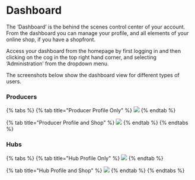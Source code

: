 # Dashboard

The ‘Dashboard’ is the behind the scenes control center of your account. From the dashboard you can manage your profile, and all elements of your online shop, if you have a shopfront.

Access your dashboard from the homepage by first logging in and then clicking on the cog in the top right hand corner, and selecting ‘Administration’ from the dropdown menu.

The screenshots below show the dashboard view for different types of users.

### Producers

{% tabs %}
{% tab title="Producer Profile Only" %}
![](https://openfoodnetwork.org/wp-content/uploads/2015/05/Dashboard-Profile-Only.png)
{% endtab %}

{% tab title="Producer Profile and Shop" %}
![](https://openfoodnetwork.org/wp-content/uploads/2015/05/Dashboard-Shop.png)
{% endtab %}
{% endtabs %}

### Hubs

{% tabs %}
{% tab title="Hub Profile Only" %}
![](https://openfoodnetwork.org/wp-content/uploads/2015/05/Hub-dashboard-profile-only.png)
{% endtab %}

{% tab title="Hub Profile and Shop" %}
![](https://openfoodnetwork.org/wp-content/uploads/2015/05/Hub-dashboard-shopfront.png)
{% endtab %}
{% endtabs %}

